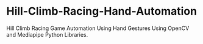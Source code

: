 # Hill-Climb-Racing-Hand-Automation
Hill Climb Racing Game Automation Using Hand Gestures Using OpenCV and Mediapipe Python Libraries.
